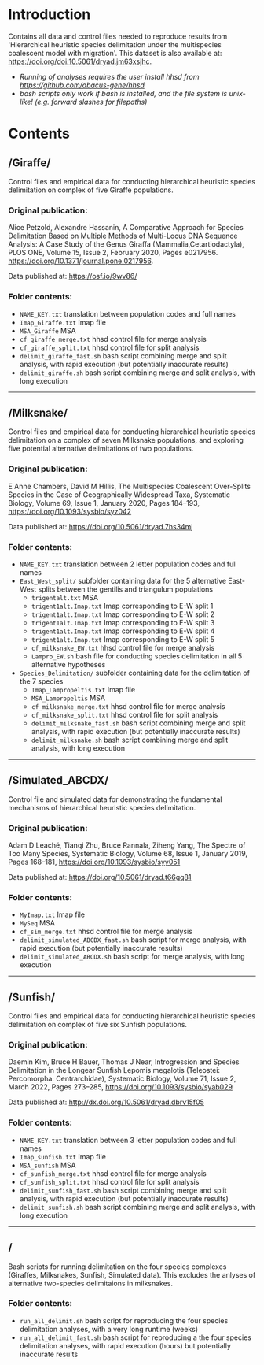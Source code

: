 # Introduction
Contains all data and control files needed to reproduce results from 'Hierarchical heuristic species delimitation under the multispecies coalescent model with migration'. This dataset is also available at: https://doi.org/doi:10.5061/dryad.jm63xsjhc.

- *Running of analyses requires the user install hhsd from https://github.com/abacus-gene/hhsd*
- *bash scripts only work if bash is installed, and the file system is unix-like!  (e.g. forward slashes for filepaths)*

# Contents

## /Giraffe/

Control files and empirical data for conducting hierarchical heuristic species delimitation on complex of five Giraffe populations.

### Original publication:
Alice Petzold, Alexandre Hassanin, 
A Comparative Approach for Species Delimitation Based on Multiple Methods of Multi-Locus DNA Sequence Analysis: A Case Study of the Genus Giraffa (Mammalia,Cetartiodactyla), 
PLOS ONE, Volume 15, Issue 2, February 2020, Pages e0217956. 
https://doi.org/10.1371/journal.pone.0217956.

Data published at: https://osf.io/9wv86/


### Folder contents:
- `NAME_KEY.txt` translation between population codes and full names
- `Imap_Giraffe.txt` Imap file
- `MSA_Giraffe` MSA
- `cf_giraffe_merge.txt` hhsd control file for merge analysis
- `cf_giraffe_split.txt` hhsd control file for split analysis
- `delimit_giraffe_fast.sh` bash script combining merge and split analysis, with rapid execution (but potentially inaccurate results)
- `delimit_giraffe.sh` bash script combining merge and split analysis, with long execution

---

## /Milksnake/

Control files and empirical data for conducting hierarchical heuristic species delimitation on a complex of seven Milksnake populations, and exploring five potential alternative delimitations of two populations.

### Original publication:
E Anne Chambers, David M Hillis, 
The Multispecies Coalescent Over-Splits Species in the Case of Geographically Widespread Taxa, 
Systematic Biology, Volume 69, Issue 1, January 2020, Pages 184–193, 
https://doi.org/10.1093/sysbio/syz042

Data published at: https://doi.org/10.5061/dryad.7hs34mj


### Folder contents:
- `NAME_KEY.txt` translation between 2 letter population codes and full names
- `East_West_split/` subfolder containing data for the 5 alternative East-West splits between the gentilis and triangulum populations
    - `trigentalt.txt` MSA
    - `trigent1alt.Imap.txt` Imap corresponding to E-W split 1
    - `trigent1alt.Imap.txt` Imap corresponding to E-W split 2
    - `trigent1alt.Imap.txt` Imap corresponding to E-W split 3
    - `trigent1alt.Imap.txt` Imap corresponding to E-W split 4
    - `trigent1alt.Imap.txt` Imap corresponding to E-W split 5
    - `cf_milksnake_EW.txt` hhsd control file for merge analysis
    - `Lampro_EW.sh` bash file for conducting species delimitation in all 5 alternative hypotheses
- `Species_Delimitation/` subfolder containing data for the delimitation of the 7 species
    - `Imap_Lampropeltis.txt` Imap file
    - `MSA_Lampropeltis` MSA
    - `cf_milksnake_merge.txt` hhsd control file for merge analysis
    - `cf_milksnake_split.txt` hhsd control file for split analysis
    - `delimit_milksnake_fast.sh` bash script combining merge and split analysis, with rapid execution (but potentially inaccurate results)
    - `delimit_milksnake.sh` bash script combining merge and split analysis, with long execution

---

## /Simulated_ABCDX/

Control file and simulated data for demonstrating the fundamental mechanisms of hierarchical heuristic species delimitation.

### Original publication:
Adam D Leaché, Tianqi Zhu, Bruce Rannala, Ziheng Yang, 
The Spectre of Too Many Species, 
Systematic Biology, Volume 68, Issue 1, January 2019, Pages 168–181, 
https://doi.org/10.1093/sysbio/syy051

Data published at: https://doi.org/10.5061/dryad.t66gq81


### Folder contents:
- `MyImap.txt` Imap file
- `MySeq` MSA
- `cf_sim_merge.txt` hhsd control file for merge analysis
- `delimit_simulated_ABCDX_fast.sh` bash script for merge analysis, with rapid execution (but potentially inaccurate results)
- `delimit_simulated_ABCDX.sh` bash script for merge analysis, with long execution

---

## /Sunfish/

Control files and empirical data for conducting hierarchical heuristic species delimitation on complex of five six Sunfish populations.

### Original publication:
Daemin Kim, Bruce H Bauer, Thomas J Near, 
Introgression and Species Delimitation in the Longear Sunfish Lepomis megalotis (Teleostei: Percomorpha: Centrarchidae), 
Systematic Biology, Volume 71, Issue 2, March 2022, Pages 273–285, 
https://doi.org/10.1093/sysbio/syab029

Data published at: http://dx.doi.org/10.5061/dryad.dbrv15f05

### Folder contents:
- `NAME_KEY.txt` translation between 3 letter population codes and full names
- `Imap_sunfish.txt` Imap file
- `MSA_sunfish` MSA
- `cf_sunfish_merge.txt` hhsd control file for merge analysis
- `cf_sunfish_split.txt` hhsd control file for split analysis
- `delimit_sunfish_fast.sh` bash script combining merge and split analysis, with rapid execution (but potentially inaccurate results)
- `delimit_sunfish.sh` bash script combining merge and split analysis, with long execution

---


## /

Bash scripts for running delimitation on the four species complexes (Giraffes, Milksnakes, Sunfish, Simulated data). This excludes the anlyses of alternative two-species delimitaions in milksnakes.

### Folder contents:
- `run_all_delimit.sh` bash script for reproducing the four species delimitation analyses, with a very long runtime (weeks)
- `run_all_delimit_fast.sh` bash script for reproducing a the four species delimitation analyses, with rapid execution (hours) but potentially inaccurate results

